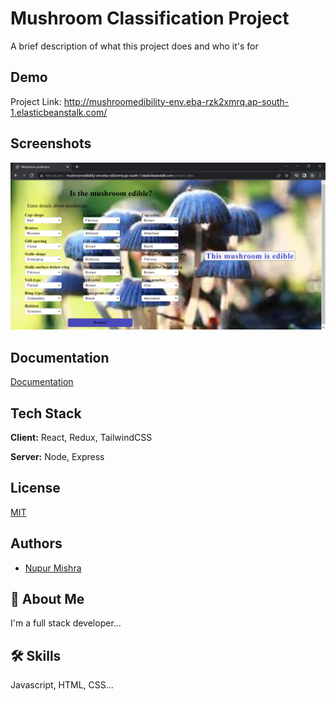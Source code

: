 
# Mushroom Classification Project

A brief description of what this project does and who it's for


## Demo

Project Link: http://mushroomedibility-env.eba-rzk2xmrq.ap-south-1.elasticbeanstalk.com/


## Screenshots

![App Screenshot](https://github.com/nupurmis/Mushroom-Classification/blob/main/Documents/Demo_img.PNG)


## Documentation

[Documentation](https://linktodocumentation)


## Tech Stack

**Client:** React, Redux, TailwindCSS

**Server:** Node, Express


## License

[MIT](https://choosealicense.com/licenses/mit/)


## Authors

- [Nupur Mishra](https://github.com/nupurmis)


## 🚀 About Me
I'm a full stack developer...


## 🛠 Skills
Javascript, HTML, CSS...


